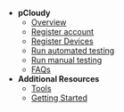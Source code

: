 - **pCloudy**
  - [Overview](pcloudy/pcloudy-overview)
  - [Register account](pcloudy/pcloudy-register)
  - [Register Devices](pcloudy/pcloudy-register-devices)
  - [Run automated testing](pcloudy/pcloudy-automated-testing)
  - [Run manual testing](pcloudy/pcloudy-manual-testing)    
  - [FAQs](pcloudy/pcloudy-faqs)
- **Additional Resources**
  - [Tools](https://docs.developer.tech.gov.sg/docs/ship-hats-tools/#/tools-overview)
  - [Getting Started](https://docs.developer.tech.gov.sg/docs/ship-hats-getting-started/#/)

<!--
- **pCloudy**
  - [Overview](pcloudy/pcloudy-overview)
  -	[User Journey](pcloudy/pcloudy-user-journey)
  - [Provision](pcloudy/pcloudy-provision)
  - [Register account](pcloudy/pcloudy-register)
  - [Manage](pcloudy/pcloudy-manage)
  - [Register Devices](pcloudy/pcloudy-register-devices)
  - [Run automated testing](pcloudy/pcloudy-automated-testing)
  - [Run manual testing](pcloudy/pcloudy-manual-testing)    
  - [Best Practices](pcloudy/pcloudy-best-practices)
  - [FAQs](pcloudy/pcloudy-faqs)
  - [Troubleshooting](pcloudy/pcloudy-troubleshooting)
  - [Additional Resources](pcloudy/pcloudy-additional-resources)        
- **Additional Resources**
  - [Tools](https://docs.developer.tech.gov.sg/docs/ship-hats-tools/#/tools-overview)
  - [Getting Started](https://docs.developer.tech.gov.sg/docs/ship-hats-getting-started/#/)
  - [Portal](https://docs.developer.tech.gov.sg/docs/ship-hats-portal/#/ship-hats-portal-overview)
-->    